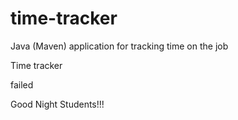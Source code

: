 # time-tracker
Java (Maven) application for tracking time on the job

Time tracker

failed

Good Night Students!!!

